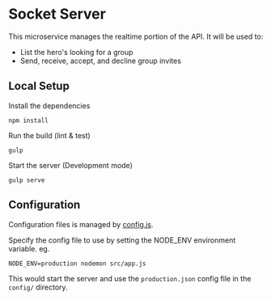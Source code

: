 # Socket Server
This microservice manages the realtime portion of the API. It will be used to:

- List the hero's looking for a group
- Send, receive, accept, and decline group invites

## Local Setup

Install the dependencies
```
npm install
```

Run the build (lint & test)
```
gulp
```

Start the server (Development mode)
```
gulp serve
```

## Configuration
Configuration files is managed by [config.js](https://www.npmjs.com/package/config).

Specify the config file to use by setting the NODE_ENV environment variable. eg.
```
NODE_ENV=production nodemon src/app.js
```

This would start the server and use the `production.json` config file in the `config/` directory.